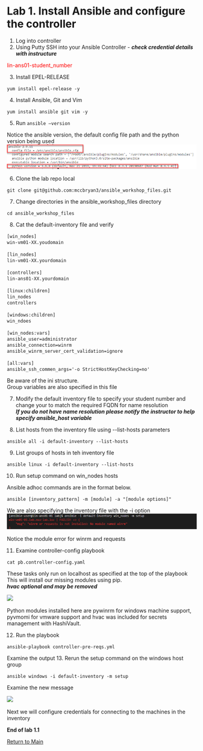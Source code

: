 # Lab 1. Install Ansible and configure the controller

1.	Log into controller
2.	Using Putty SSH into your Ansible Controller - ___check credential details with instructure___

<span style="color:red">lin-ans01-student_number</span>

3.	Install EPEL-RELEASE

```
yum install epel-release -y
```

4.	Install Ansible, Git and Vim

```
yum install ansible git vim -y
```

5.	Run ```ansible –version```

Notice the ansible version, the default config file path and the python version being used
![](/images/ansible-version1.png)

6.	Clone the lab repo local
```
git clone git@github.com:mccbryan3/ansible_workshop_files.git
```
7. Change directories in the ansible_workshop_files directory
```
cd ansible_workshop_files
```
8. Cat the default-inventory file and verify
```
[win_nodes]
win-vm01-XX.youdomain

[lin_nodes]
lin-vm01-XX.yourdomain

[controllers]
lin-ans01-XX.yourdomain

[linux:children]
lin_nodes
controllers

[windows:children]
win_ndoes

[win_nodes:vars]
ansible_user=administrator
ansible_connection=winrm
ansible_winrm_server_cert_validation=ignore

[all:vars]
ansible_ssh_commen_args='-o StrictHostKeyChecking=no'
```
Be aware of the ini structure.<br>
Group variables are also specified in this file

7. Modify the default inventory file to specify your student number and change your to match the required FQDN for name resolution<br>
___If you do not have name resolution please notify the instructor to help specify ansible_host variable___

8. List hosts from the inventory file using --list-hosts  parameters

```
ansible all -i default-inventory --list-hosts
```

9. List groups of hosts in teh inventory file

```
ansible linux -i default-inventory --list-hosts

```

10. Run setup command on win_nodes hosts

Ansible adhoc commands are in the format below.<br>
```
ansible [inventory_pattern] -m [module] -a "[module options]"
```
We are also specifying the inventory file with the -i option
![](/images/lab1-winrm-error.png)

Notice the module error for winrm and requests

11.	Examine controller-config playbook
```
cat pb.controller-config.yaml
````
These tasks only run on localhost as specified at the top of the playbook
This will install our missing modules using pip.<br>
___hvac optional and may be removed___

![](/images/lab1-controller-config1.png)

Python modules installed here are pywinrm for windows machine support, pyvmomi for vmware support and hvac was included for secrets management with HashiVault.

12. Run the playbook
```
ansible-playbook controller-pre-reqs.yml
```
Examine the output
13. Rerun the setup command on the windows host group

```
ansible windows -i default-inventory -m setup
```
Examine the new message

![](/images/lab1.1-windows-ssl-pass-error.png)

Next we will configure credentials for connecting to the machines in the inventory

**End of lab 1.1**

[Return to Main](/README.md)

